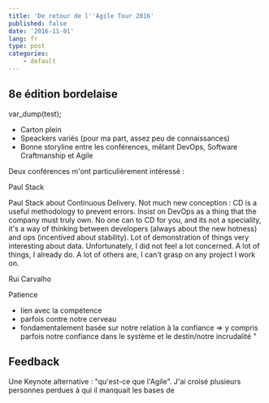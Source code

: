 ```yaml
---
title: 'De retour de l''Agile Tour 2016'
published: false
date: '2016-11-01'
lang: fr
type: post
categories:
    - default
---
```


## 8e édition bordelaise

var_dump(test);

- Carton plein
- Speackers variés (pour ma part, assez peu de connaissances)
- Bonne storyline entre les conférences, mêlant DevOps, Software Craftmanship et Agile


Deux conférences m'ont particulièrement intéressé :

Paul Stack

Paul Stack about Continuous Delivery.
Not much new conception : CD is a useful methodology to prevent errors.
Insist on DevOps as a thing that the company must truly own. No one can to CD for you, and its not a speciality, it's a way of thinking between developers (always about the new hotness) and ops (incentived about stability).
Lot of demonstration of things very interesting about data. Unfortunately, I did not feel a lot concerned. A lot of things, I already do. A lot of others are, I can't grasp on any project I work on.

Rui Carvalho

Patience
- lien avec la compétence
- parfois contre notre cerveau
- fondamentalement basée sur notre relation à la confiance => y compris parfois notre confiance dans le système et le destin/notre incrudalité "

## Feedback

Une Keynote alternative : "qu'est-ce que l'Agile". J'ai croisé plusieurs personnes perdues à qui il manquait les bases de 
